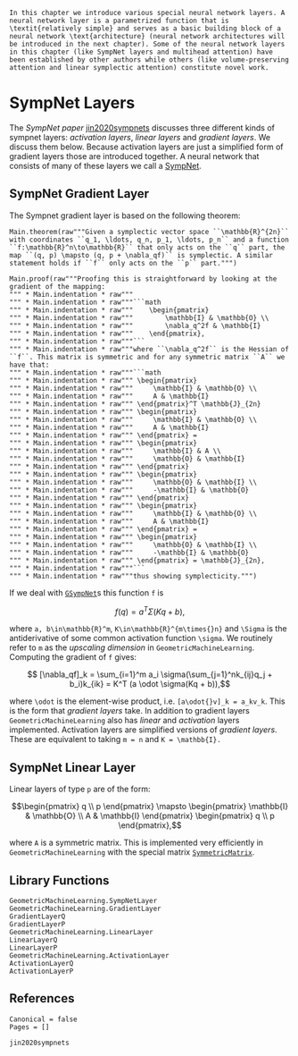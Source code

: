```@raw latex
In this chapter we introduce various special neural network layers. A neural network layer is a parametrized function that is \textit{relatively simple} and serves as a basic building block of a neural network \text{architecture} (neural network architectures will be introduced in the next chapter). Some of the neural network layers in this chapter (like SympNet layers and multihead attention) have been established by other authors while others (like volume-preserving attention and linear symplectic attention) constitute novel work.
```

# SympNet Layers

The *SympNet paper* [jin2020sympnets](@cite) discusses three different kinds of sympnet layers: *activation layers*, *linear layers* and *gradient layers*. We discuss them below. Because activation layers are just a simplified form of gradient layers those are introduced together. A neural network that consists of many of these layers we call a [SympNet](@ref "SympNet Architecture").

## SympNet Gradient Layer

The Sympnet gradient layer is based on the following theorem: 

```@eval
Main.theorem(raw"""Given a symplectic vector space ``\mathbb{R}^{2n}`` with coordinates ``q_1, \ldots, q_n, p_1, \ldots, p_n`` and a function ``f:\mathbb{R}^n\to\mathbb{R}`` that only acts on the ``q`` part, the map ``(q, p) \mapsto (q, p + \nabla_qf)`` is symplectic. A similar statement holds if ``f`` only acts on the ``p`` part.""")
```

```@eval
Main.proof(raw"""Proofing this is straightforward by looking at the gradient of the mapping:
""" * Main.indentation * raw"""
""" * Main.indentation * raw"""```math
""" * Main.indentation * raw"""    \begin{pmatrix}
""" * Main.indentation * raw"""        \mathbb{I} & \mathbb{O} \\ 
""" * Main.indentation * raw"""        \nabla_q^2f & \mathbb{I}
""" * Main.indentation * raw"""    \end{pmatrix},
""" * Main.indentation * raw"""```
""" * Main.indentation * raw"""where ``\nabla_q^2f`` is the Hessian of ``f``. This matrix is symmetric and for any symmetric matrix ``A`` we have that: 
""" * Main.indentation * raw"""```math
""" * Main.indentation * raw""" \begin{pmatrix}
""" * Main.indentation * raw"""     \mathbb{I} & \mathbb{O} \\ 
""" * Main.indentation * raw"""     A & \mathbb{I}
""" * Main.indentation * raw""" \end{pmatrix}^T \mathbb{J}_{2n} 
""" * Main.indentation * raw""" \begin{pmatrix} 
""" * Main.indentation * raw"""     \mathbb{I} & \mathbb{O} \\ 
""" * Main.indentation * raw"""     A & \mathbb{I} 
""" * Main.indentation * raw""" \end{pmatrix} = 
""" * Main.indentation * raw""" \begin{pmatrix}
""" * Main.indentation * raw"""     \mathbb{I} & A \\ 
""" * Main.indentation * raw"""     \mathbb{O} & \mathbb{I}
""" * Main.indentation * raw""" \end{pmatrix} 
""" * Main.indentation * raw""" \begin{pmatrix} 
""" * Main.indentation * raw"""     \mathbb{O} & \mathbb{I} \\ 
""" * Main.indentation * raw"""     -\mathbb{I} & \mathbb{O} 
""" * Main.indentation * raw""" \end{pmatrix} 
""" * Main.indentation * raw""" \begin{pmatrix}
""" * Main.indentation * raw"""     \mathbb{I} & \mathbb{O} \\ 
""" * Main.indentation * raw"""     A & \mathbb{I}
""" * Main.indentation * raw""" \end{pmatrix} = 
""" * Main.indentation * raw""" \begin{pmatrix}
""" * Main.indentation * raw"""     \mathbb{O} & \mathbb{I} \\ 
""" * Main.indentation * raw"""     -\mathbb{I} & \mathbb{O} 
""" * Main.indentation * raw""" \end{pmatrix} = \mathbb{J}_{2n},
""" * Main.indentation * raw"""```
""" * Main.indentation * raw"""thus showing symplecticity.""")
```

If we deal with [`GSympNet`](@ref)s this function ``f`` is 

```math
    f(q) = a^T \Sigma(Kq + b),
```

where ``a, b\in\mathbb{R}^m``, ``K\in\mathbb{R}^{m\times{}n}`` and ``\Sigma`` is the antiderivative of some common activation function ``\sigma``. We routinely refer to ``m`` as the *upscaling dimension* in `GeometricMachineLearning`. Computing the gradient of ``f`` gives: 

```math
    [\nabla_qf]_k = \sum_{i=1}^m a_i \sigma(\sum_{j=1}^nk_{ij}q_j + b_i)k_{ik} = K^T (a \odot \sigma(Kq + b)),
```

where ``\odot`` is the element-wise product, i.e. ``[a\odot{}v]_k = a_kv_k``. This is the form that *gradient layers* take. In addition to gradient layers `GeometricMachineLearning` also has *linear* and *activation* layers implemented. Activation layers are simplified versions of *gradient layers*. These are equivalent to taking ``m = n`` and ``K = \mathbb{I}.``

## SympNet Linear Layer

Linear layers of type ``p`` are of the form:

```math
\begin{pmatrix} q \\ p \end{pmatrix} \mapsto \begin{pmatrix} \mathbb{I} & \mathbb{O} \\ A & \mathbb{I} \end{pmatrix} \begin{pmatrix} q \\ p \end{pmatrix},
```

where ``A`` is a symmetric matrix. This is implemented very efficiently in `GeometricMachineLearning` with the special matrix [`SymmetricMatrix`](@ref).

## Library Functions

```@docs
GeometricMachineLearning.SympNetLayer
GeometricMachineLearning.GradientLayer
GradientLayerQ
GradientLayerP
GeometricMachineLearning.LinearLayer
LinearLayerQ
LinearLayerP
GeometricMachineLearning.ActivationLayer
ActivationLayerQ
ActivationLayerP
```

## References

```@bibliography
Canonical = false
Pages = []

jin2020sympnets
```
